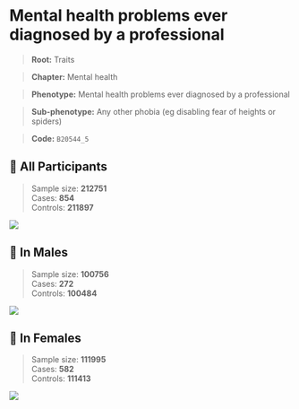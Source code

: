 # Mental health problems ever diagnosed by a professional
> **Root:** Traits  

> **Chapter:** Mental health  

> **Phenotype:** Mental health problems ever diagnosed by a professional  

> **Sub-phenotype:** Any other phobia (eg disabling fear of heights or spiders)  

> **Code:** `B20544_5`

## 🧪 All Participants  
> Sample size: **212751**  
> Cases: **854**  
> Controls: **211897**
<img src="/Traits/Figures/ALL/B20544_5.png"/>
<CsvTable src="/Traits_Data/ALL/LG_B20544_5.csv" label="🔍 View full results" />

## 👨 In Males  
> Sample size: **100756**  
> Cases: **272**  
> Controls: **100484**
<img src="/Traits/Figures/Male/B20544_5.png"/>
<CsvTable src="/Traits_Data/Male/LG_B20544_5.csv" label="🔍 View full results" />

## 👩 In Females  
> Sample size: **111995**  
> Cases: **582**  
> Controls: **111413**
<img src="/Traits/Figures/Female/B20544_5.png"/>
<CsvTable src="/Traits_Data/Female/LG_B20544_5.csv" label="🔍 View full results" />

